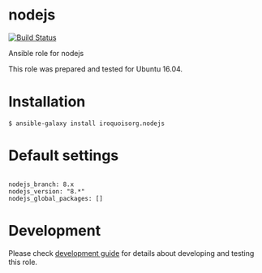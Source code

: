 # nodejs

[![Build Status](https://travis-ci.com/iroquoisorg/ansible-role-nodejs.svg?branch=master)](https://travis-ci.com/iroquoisorg/ansible-role-memcached)

Ansible role for nodejs

This role was prepared and tested for Ubuntu 16.04.

# Installation

`$ ansible-galaxy install iroquoisorg.nodejs`

# Default settings

```

nodejs_branch: 8.x
nodejs_version: "8.*"
nodejs_global_packages: []

```

# Development

Please check [development guide](DEVELOPMENT.md) for details about developing and testing this role.
